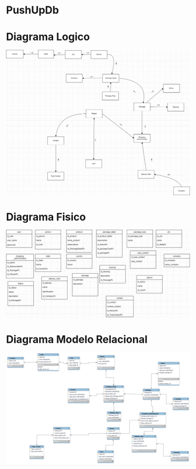 # PushUpDb


# Diagrama Logico
![Logico](./Logico.png)


# Diagrama Fisico
![Fisico-Fisico](./Fisico-Fisico.png)


# Diagrama Modelo Relacional
![ModeloRelacional](./ModeloRelacional.png)


